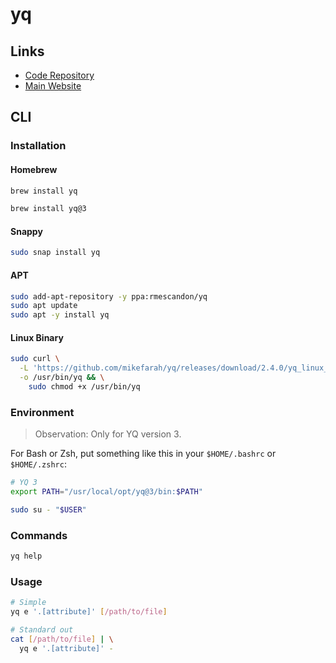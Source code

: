 # yq

## Links

- [Code Repository](https://github.com/mikefarah/yq)
- [Main Website](https://mikefarah.github.io/yq/)

## CLI

### Installation

#### Homebrew

```sh
brew install yq

brew install yq@3
```

#### Snappy

```sh
sudo snap install yq
```

#### APT

```sh
sudo add-apt-repository -y ppa:rmescandon/yq
sudo apt update
sudo apt -y install yq
```

#### Linux Binary

```sh
sudo curl \
  -L 'https://github.com/mikefarah/yq/releases/download/2.4.0/yq_linux_amd64' \
  -o /usr/bin/yq && \
    sudo chmod +x /usr/bin/yq
```

### Environment

> Observation: Only for YQ version 3.

For Bash or Zsh, put something like this in your `$HOME/.bashrc` or `$HOME/.zshrc`:

```sh
# YQ 3
export PATH="/usr/local/opt/yq@3/bin:$PATH"
```

```sh
sudo su - "$USER"
```

### Commands

```sh
yq help
```

### Usage

```sh
# Simple
yq e '.[attribute]' [/path/to/file]

# Standard out
cat [/path/to/file] | \
  yq e '.[attribute]' -
```
